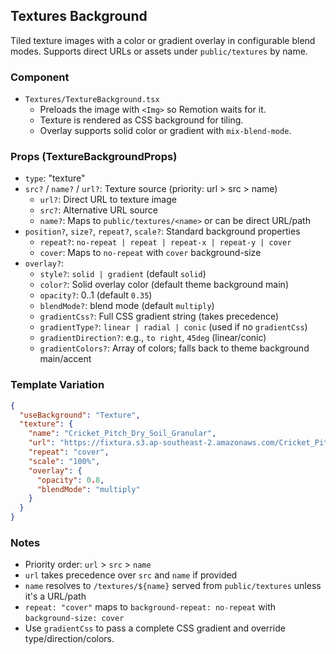 ## Textures Background

Tiled texture images with a color or gradient overlay in configurable blend modes. Supports direct URLs or assets under `public/textures` by name.

### Component

- `Textures/TextureBackground.tsx`
  - Preloads the image with `<Img>` so Remotion waits for it.
  - Texture is rendered as CSS background for tiling.
  - Overlay supports solid color or gradient with `mix-blend-mode`.

### Props (TextureBackgroundProps)

- `type`: "texture"
- `src?` / `name?` / `url?`: Texture source (priority: url > src > name)
  - `url?`: Direct URL to texture image
  - `src?`: Alternative URL source
  - `name?`: Maps to `public/textures/<name>` or can be direct URL/path
- `position?`, `size?`, `repeat?`, `scale?`: Standard background properties
  - `repeat?`: `no-repeat | repeat | repeat-x | repeat-y | cover`
  - `cover`: Maps to `no-repeat` with `cover` background-size
- `overlay?`:
  - `style?`: `solid | gradient` (default `solid`)
  - `color?`: Solid overlay color (default theme background main)
  - `opacity?`: 0..1 (default `0.35`)
  - `blendMode?`: blend mode (default `multiply`)
  - `gradientCss?`: Full CSS gradient string (takes precedence)
  - `gradientType?`: `linear | radial | conic` (used if no `gradientCss`)
  - `gradientDirection?`: e.g., `to right`, `45deg` (linear/conic)
  - `gradientColors?`: Array of colors; falls back to theme background main/accent

### Template Variation

```json
{
  "useBackground": "Texture",
  "texture": {
    "name": "Cricket_Pitch_Dry_Soil_Granular",
    "url": "https://fixtura.s3.ap-southeast-2.amazonaws.com/Cricket_Pitch_Dry_Soil_Granular_25b12ac62f.png",
    "repeat": "cover",
    "scale": "100%",
    "overlay": {
      "opacity": 0.8,
      "blendMode": "multiply"
    }
  }
}
```

### Notes

- Priority order: `url` > `src` > `name`
- `url` takes precedence over `src` and `name` if provided
- `name` resolves to `/textures/${name}` served from `public/textures` unless it's a URL/path
- `repeat: "cover"` maps to `background-repeat: no-repeat` with `background-size: cover`
- Use `gradientCss` to pass a complete CSS gradient and override type/direction/colors.
